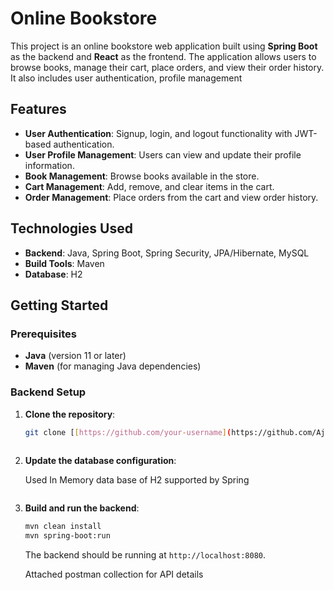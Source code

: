 # Online Bookstore

This project is an online bookstore web application built using **Spring Boot** as the backend and **React** as the frontend.
The application allows users to browse books, manage their cart, place orders, and view their order history.
It also includes user authentication, profile management



## Features

- **User Authentication**: Signup, login, and logout functionality with JWT-based authentication.
- **User Profile Management**: Users can view and update their profile information.
- **Book Management**: Browse books available in the store.
- **Cart Management**: Add, remove, and clear items in the cart.
- **Order Management**: Place orders from the cart and view order history.

## Technologies Used

- **Backend**: Java, Spring Boot, Spring Security, JPA/Hibernate, MySQL
- **Build Tools**: Maven
- **Database**: H2

## Getting Started

### Prerequisites

- **Java** (version 11 or later)
- **Maven** (for managing Java dependencies)
### Backend Setup

1. **Clone the repository**:

    ```bash
    git clone [[https://github.com/your-username](https://github.com/AjayKondru)/online-bookstore.git](https://github.com/AjayKondru/onlinebookstore-microservice.git)
      

2. **Update the database configuration**:

    Used In Memory data base of H2 supported by Spring
    ```

3. **Build and run the backend**:

    ```bash
    mvn clean install
    mvn spring-boot:run
    ```

    The backend should be running at `http://localhost:8080`.

   Attached postman collection for API details
